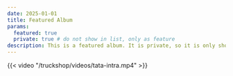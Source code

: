 ```yaml
---
date: 2025-01-01
title: Featured Album
params:
  featured: true
  private: true # do not show in list, only as feature
description: This is a featured album. It is private, so it is only shown on the homepage.
---
```

{{< video "/truckshop/videos/tata-intra.mp4" >}}